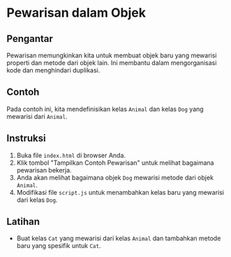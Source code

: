 # Pewarisan dalam Objek

## Pengantar
Pewarisan memungkinkan kita untuk membuat objek baru yang mewarisi properti dan metode dari objek lain. Ini membantu dalam mengorganisasi kode dan menghindari duplikasi.

## Contoh
Pada contoh ini, kita mendefinisikan kelas `Animal` dan kelas `Dog` yang mewarisi dari `Animal`.

## Instruksi
1. Buka file `index.html` di browser Anda.
2. Klik tombol "Tampilkan Contoh Pewarisan" untuk melihat bagaimana pewarisan bekerja.
3. Anda akan melihat bagaimana objek `Dog` mewarisi metode dari objek `Animal`.
4. Modifikasi file `script.js` untuk menambahkan kelas baru yang mewarisi dari kelas `Dog`.

## Latihan
- Buat kelas `Cat` yang mewarisi dari kelas `Animal` dan tambahkan metode baru yang spesifik untuk `Cat`.
